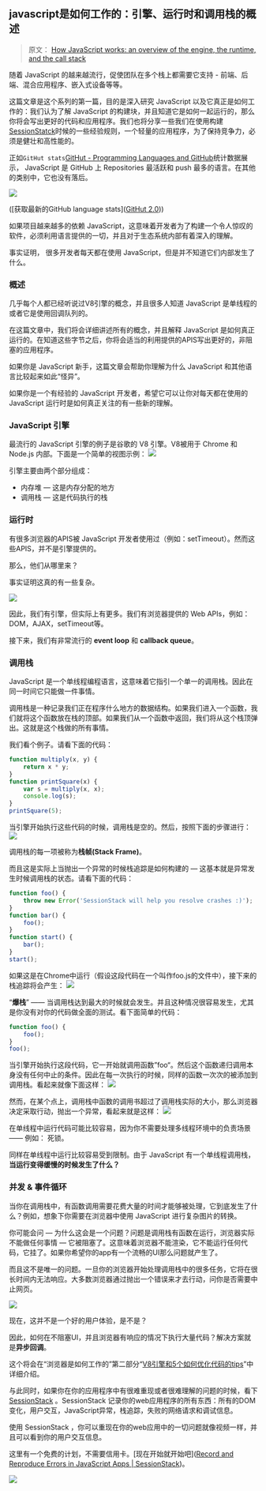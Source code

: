 ## javascript是如何工作的：引擎、运行时和调用栈的概述

> 原文： [How JavaScript works: an overview of the engine, the runtime, and the call stack](https://blog.sessionstack.com/how-does-javascript-actually-work-part-1-b0bacc073cf)

随着 JavaScript 的越来越流行，促使团队在多个栈上都需要它支持 - 前端、后端、混合应用程序、嵌入式设备等等。

这篇文章是这个系列的第一篇，目的是深入研究 JavaScript 以及它真正是如何工作的：我们认为了解 JavaScript 的构建块，并且知道它是如何一起运行的，那么你将会写出更好的代码和应用程序。我们也将分享一些我们在使用构建 [SessionStatck](https://www.sessionstack.com/?utm_source=medium&utm_medium=source&utm_content=javascript-series-post1-intro)时候的一些经验规则，一个轻量的应用程序，为了保持竞争力，必须是健壮和高性能的。

正如`GitHut stats`[GitHut - Programming Languages and GitHub](http://githut.info/)统计数据展示， JavaScript 是 GitHub 上 Repositories 最活跃和 push 最多的语言。在其他的类别中，它也没有落后。

![](https://cdn-images-1.medium.com/max/800/1*Zf4reZZJ9DCKsXf5CSXghg.png)

([获取最新的GitHub language stats]([GitHut 2.0](https://madnight.github.io/githut/#/pull_requests/2018/1)))

如果项目越来越多的依赖  JavaScript，这意味着开发者为了构建一个令人惊叹的软件，必须利用语言提供的一切，并且对于生态系统内部有着深入的理解。

事实证明， 很多开发者每天都在使用 JavaScript，但是并不知道它们内部发生了什么。

### 概述
几乎每个人都已经听说过V8引擎的概念，并且很多人知道 JavaScript 是单线程的或者它是使用回调队列的。

在这篇文章中，我们将会详细讲述所有的概念，并且解释 JavaScript 是如何真正运行的。在知道这些字节之后，你将会适当的利用提供的APIS写出更好的，非阻塞的应用程序。

如果你是 JavaScript 新手，这篇文章会帮助你理解为什么 JavaScript 和其他语言比较起来如此“怪异”。

如果你是一个有经验的 JavaScript 开发者，希望它可以让你对每天都在使用的 JavaScript 运行时是如何真正关注的有一些新的理解。

### JavaScript 引擎

最流行的 JavaScript 引擎的例子是谷歌的 V8 引擎。V8被用于 Chrome 和 Node.js 内部。下面是一个简单的视图示例：
![](https://cdn-images-1.medium.com/max/800/1*OnH_DlbNAPvB9KLxUCyMsA.png)

引擎主要由两个部分组成：
* 内存堆 — 这是内存分配的地方
* 调用栈 — 这是代码执行的栈


### 运行时
有很多浏览器的APIS被 JavaScript  开发者使用过（例如：setTimeout）。然而这些APIS，并不是引擎提供的。

那么，他们从哪里来？

事实证明这真的有一些复杂。

![](https://cdn-images-1.medium.com/max/800/1*4lHHyfEhVB0LnQ3HlhSs8g.png)

因此，我们有引擎，但实际上有更多。我们有浏览器提供的 Web APIs，例如：DOM，AJAX，setTimeout等。

接下来，我们有非常流行的 **event loop** 和 **callback queue**。

### 调用栈

JavaScript 是一个单线程编程语言，这意味着它指引一个单一的调用栈。因此在同一时间它只能做一件事情。

调用栈是一种记录我们正在程序什么地方的数据结构。如果我们进入一个函数，我们就将这个函数放在栈的顶部。如果我们从一个函数中返回，我们将从这个栈顶弹出。这就是这个栈做的所有事情。

我们看个例子。请看下面的代码：

```javascript
function multiply(x, y) {
    return x * y;
}
function printSquare(x) {
    var s = multiply(x, x);
    console.log(s);
}
printSquare(5);
```


当引擎开始执行这些代码的时候，调用栈是空的。然后，按照下面的步骤进行：
![](https://cdn-images-1.medium.com/max/800/1*Yp1KOt_UJ47HChmS9y7KXw.png)

调用栈的每一项被称为**栈帧(Stack Frame)**。

而且这是实际上当抛出一个异常的时候栈追踪是如何构建的 — 这基本就是异常发生时候调用栈的状态。请看下面的代码：
```javascript
function foo() {
    throw new Error('SessionStack will help you resolve crashes :)');
}
function bar() {
    foo();
}
function start() {
    bar();
}
start();
```


如果这是在Chrome中运行（假设这段代码在一个叫作foo.js的文件中），接下来的栈追踪将会产生：
![](https://cdn-images-1.medium.com/max/800/1*T-W_ihvl-9rG4dn18kP3Qw.png)

“**爆栈**” —— 当调用栈达到最大的时候就会发生。并且这种情况很容易发生，尤其是你没有对你的代码做全面的测试。看下面简单的代码：
```javascript
function foo() {
    foo();
}
foo();
```

当引擎开始执行这段代码，它一开始就调用函数”foo“。然后这个函数递归调用本身没有任何中止的条件。因此在每一次执行的时候，同样的函数一次次的被添加到调用栈。看起来就像下面这样：
![](https://cdn-images-1.medium.com/max/800/1*AycFMDy9tlDmNoc5LXd9-g.png)

然而，在某个点上，调用栈中函数的调用书超过了调用栈实际的大小，那么浏览器决定采取行动，抛出一个异常，看起来就是这样：
![](https://cdn-images-1.medium.com/max/800/1*e0nEd59RPKz9coyY8FX-uw.png)

在单线程中运行代码可能比较容易，因为你不需要处理多线程环境中的负责场景 —— 例如： 死锁。

同样在单线程中运行比较容易受到限制。由于 JavaScript 有一个单线程调用栈，**当运行变得缓慢的时候发生了什么？**

### 并发 & 事件循环
当你在调用栈中，有函数调用需要花费大量的时间才能够被处理，它到底发生了什么？例如，想象下你需要在浏览器中使用 JavaScript 进行复杂图片的转换。

你可能会问 — 为什么这会是一个问题？问题是调用栈有函数在运行，浏览器实际不能做任何事情 — 它被阻塞了。这意味着浏览器不能渲染，它不能运行任何代码，它挂了。如果你希望你的app有一个流畅的UI那么问题就产生了。

而且这不是唯一的问题。一旦你的浏览器开始处理调用栈中的很多任务，它将在很长时间内无法响应。大多数浏览器通过抛出一个错误来才去行动，问你是否需要中止网页。

![](https://cdn-images-1.medium.com/max/800/1*WlMXK3rs_scqKTRV41au7g.jpeg)

现在，这并不是一个好的用户体验，是不是？

因此，如何在不阻塞UI，并且浏览器有响应的情况下执行大量代码？解决方案就是**异步回调**。

这个将会在“浏览器是如何工作的”第二部分“[V8引擎和5个如何优化代码的tips](https://blog.sessionstack.com/how-javascript-works-inside-the-v8-engine-5-tips-on-how-to-write-optimized-code-ac089e62b12e)”中详细介绍。

与此同时，如果你在你的应用程序中有很难重现或者很难理解的问题的时候，看下[SessionStack](https://www.sessionstack.com/?utm_source=medium&utm_medium=blog&utm_content=Post-1-overview-outro) 。SessionStack 记录你的web应用程序的所有东西：所有的DOM变化，用户交互，JavaScript异常，栈追踪，失败的网络请求和调试信息。

使用 SessionStack ，你可以重现在你的web应用中的一切问题就像视频一样，并且可以看到你的用户交互信息。

这里有一个免费的计划，不需要信用卡。[现在开始就开始吧]([Record and Reproduce Errors in JavaScript Apps | SessionStack](https://www.sessionstack.com/?utm_source=medium&utm_medium=blog&utm_content=Post-1-overview-getStarted))。

![](https://cdn-images-1.medium.com/max/800/1*kEQmoMuNBDfZKNSBh0tvRA.png)







